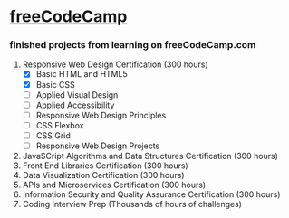 # [freeCodeCamp](https://www.freecodecamp.org/tiggertiffin87)
### finished projects from learning on freeCodeCamp.com
1. Responsive Web Design Certification (300 hours)
    - [x] Basic HTML and HTML5
    - [x] Basic CSS
    - [ ] Applied Visual Design
    - [ ] Applied Accessibility
    - [ ] Responsive Web Design Principles
    - [ ] CSS Flexbox
    - [ ] CSS Grid
    - [ ] Responsive Web Design Projects
2. JavaSCript Algorithms and Data Structures Certification (300 hours)
3. Front End Libraries Certification (300 hours)
4. Data Visualization Certification (300 hours)
5. APIs and Microservices Certification (300 hours)
6. Information Security and Quality Assurance Certification (300 hours)
7. Coding Interview Prep (Thousands of hours of challenges)
